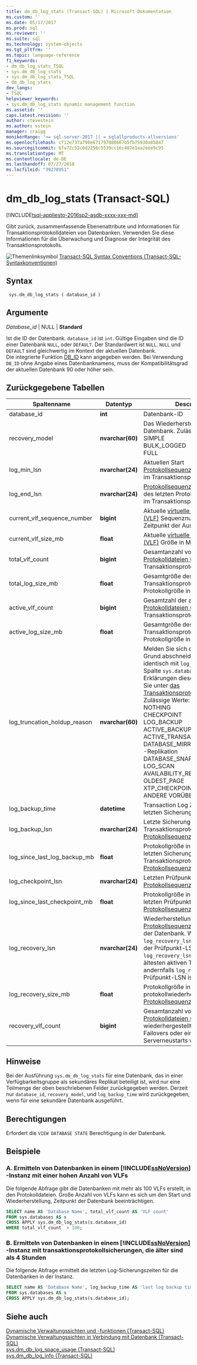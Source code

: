 ```yaml
---
title: dm_db_log_stats (Transact-SQL) | Microsoft-Dokumentation
ms.custom: ''
ms.date: 05/17/2017
ms.prod: sql
ms.reviewer: ''
ms.suite: sql
ms.technology: system-objects
ms.tgt_pltfrm: ''
ms.topic: language-reference
f1_keywords:
- dm_db_log_stats_TSQL
- sys.dm_db_log_stats
- sys.dm_db_log_stats_TSQL
- dm_db_log_stats
dev_langs:
- TSQL
helpviewer_keywords:
- sys.dm_db_log_stats dynamic management function
ms.assetid: ''
caps.latest.revision: ''
author: stevestein
ms.author: sstein
manager: craigg
monikerRange: '>= sql-server-2017 || = sqlallproducts-allversions'
ms.openlocfilehash: cf12e737a798e671797880667b5fb75930a85847
ms.sourcegitcommit: 6fa72c52c6d2256c5539cc16c407e1ea2eee9c95
ms.translationtype: MT
ms.contentlocale: de-DE
ms.lasthandoff: 07/27/2018
ms.locfileid: "39278951"
---
```

# <a name="sysdmdblogstats-transact-sql"></a>dm_db_log_stats (Transact-SQL)   
[!INCLUDE[tsql-appliesto-2016sp2-asdb-xxxx-xxx-md](../../includes/tsql-appliesto-2016sp2-asdb-xxxx-xxx-md.md)]

Gibt zurück, zusammenfassende Ebenenattribute und Informationen für Transaktionsprotokolldateien von Datenbanken. Verwenden Sie diese Informationen für die Überwachung und Diagnose der Integrität des Transaktionsprotokolls.   
  
 ![Themenlinksymbol](../../database-engine/configure-windows/media/topic-link.gif "Topic link icon") [Transact-SQL Syntax Conventions (Transact-SQL-Syntaxkonventionen)](../../t-sql/language-elements/transact-sql-syntax-conventions-transact-sql.md)  
  
## <a name="syntax"></a>Syntax  
  
```  
 sys.dm_db_log_stats ( database_id )
```  
  
## <a name="arguments"></a>Argumente  

*Database_id* | NULL | **Standard**

Ist die ID der Datenbank. `database_id` ist `int`. Gültige Eingaben sind die ID einer Datenbank `NULL`, oder `DEFAULT`. Der Standardwert ist `NULL`. `NULL` und `DEFAULT` sind gleichwertig im Kontext der aktuellen Datenbank.  
Die integrierte Funktion [DB_ID](../../t-sql/functions/db-id-transact-sql.md) kann angegeben werden. Bei Verwendung `DB_ID` ohne Angabe eines Datenbanknamens, muss der Kompatibilitätsgrad der aktuellen Datenbank 90 oder höher sein.

  
## <a name="tables-returned"></a>Zurückgegebene Tabellen  
  
|Spaltenname|Datentyp|Description|  
|-----------------|---------------|-----------------|  
|database_id    |**int**    |Datenbank-ID |  
|recovery_model |**nvarchar(60)**   |   Das Wiederherstellungsmodell der Datenbank. Zulässige Werte: <br /> SIMPLE<br /> BULK_LOGGED <br /> FULL |  
|log_min_lsn    |**nvarchar(24)**   |   Aktuellen Start [Protokollsequenznummer (LSN)](../../relational-databases/sql-server-transaction-log-architecture-and-management-guide.md#Logical_Arch) im Transaktionsprotokoll.|  
|log_end_lsn    |**nvarchar(24)**   |   [Protokollsequenznummer (LSN)](../../relational-databases/sql-server-transaction-log-architecture-and-management-guide.md#Logical_Arch) des letzten Protokolldatensatzes im Transaktionsprotokoll.|  
|current_vlf_sequence_number    |**bigint** |   Aktuelle [virtuelle Protokolldatei (VLF)](../../relational-databases/sql-server-transaction-log-architecture-and-management-guide.md#physical_arch) Sequenznummer zum Zeitpunkt der Ausführung.|  
|current_vlf_size_mb    |**float**  |   Aktuelle [virtuelle Protokolldatei (VLF)](../../relational-databases/sql-server-transaction-log-architecture-and-management-guide.md#physical_arch) Größe in MB.|   
|total_vlf_count    |**bigint** |   Gesamtanzahl von [virtuelle Protokolldateien (VLFs)](../../relational-databases/sql-server-transaction-log-architecture-and-management-guide.md#physical_arch) im Transaktionsprotokoll. |  
|total_log_size_mb  |**float**  |   Gesamtgröße des Transaktionsprotokolls die Protokollgröße in MB. |  
|active_vlf_count   |**bigint** |   Gesamtzahl der aktiven [virtuelle Protokolldateien (VLFs)](../../relational-databases/sql-server-transaction-log-architecture-and-management-guide.md#physical_arch) im Transaktionsprotokoll.|  
|active_log_size_mb |**float**  |   Gesamtgröße des aktiven Transaktionsprotokolls Protokollgröße in MB.|  
|log_truncation_holdup_reason   |**nvarchar(60)**   |   Melden Sie sich die Verzögerung Grund abschneiden. Der Wert ist identisch mit `log_reuse_wait_desc` Spalte `sys.databases`.  (Detaillierte Erklärungen dieser Werte finden Sie unter [das Transaktionsprotokoll](../../relational-databases/logs/the-transaction-log-sql-server.md)). <br />Zulässige Werte: <br />NOTHING<br />CHECKPOINT<br />LOG_BACKUP<br />ACTIVE_BACKUP_OR_RESTORE<br />ACTIVE_TRANSACTION<br />DATABASE_MIRRORING<br />-Replikation<br />DATABASE_SNAPSHOT_CREATION<br />LOG_SCAN<br />AVAILABILITY_REPLICA<br />OLDEST_PAGE<br />XTP_CHECKPOINT<br />ANDERE VORÜBERGEHENDE |  
|log_backup_time    |**datetime**   |   Transaction Log Zeitpunkt der letzten Sicherung.|   
|log_backup_lsn |**nvarchar(24)**   |   Letzte Sicherung des Transaktionsprotokolls [Protokollsequenznummer (LSN)](../../relational-databases/sql-server-transaction-log-architecture-and-management-guide.md#Logical_Arch).|   
|log_since_last_log_backup_mb   |**float**  |   Protokollgröße in MB seit der letzten Sicherung des Transaktionsprotokolls [Protokollsequenznummer (LSN)](../../relational-databases/sql-server-transaction-log-architecture-and-management-guide.md#Logical_Arch).|  
|log_checkpoint_lsn |**nvarchar(24)**   |   Letzten Prüfpunkt [Protokollsequenznummer (LSN)](../../relational-databases/sql-server-transaction-log-architecture-and-management-guide.md#Logical_Arch).|  
|log_since_last_checkpoint_mb   |**float**  |   Protokollgröße in MB seit dem letzten Prüfpunkt [Protokollsequenznummer (LSN)](../../relational-databases/sql-server-transaction-log-architecture-and-management-guide.md#Logical_Arch).|  
|log_recovery_lsn   |**nvarchar(24)**   |   Wiederherstellung [Protokollsequenznummer (LSN)](../../relational-databases/sql-server-transaction-log-architecture-and-management-guide.md#Logical_Arch) der Datenbank. Wenn `log_recovery_lsn` tritt ein, bevor der Prüfpunkt-LSN, `log_recovery_lsn` ist die LSN der ältesten aktiven Transaktion andernfalls `log_recovery_lsn` die Prüfpunkt-LSN ist.|  
|log_recovery_size_mb   |**float**  |   Protokollgröße in MB seit protokollwiederherstellung [Protokollsequenznummer (LSN)](../../relational-databases/sql-server-transaction-log-architecture-and-management-guide.md#Logical_Arch).|  
|recovery_vlf_count |**bigint** |   Gesamtanzahl von [virtuelle Protokolldateien (VLFs)](../../relational-databases/sql-server-transaction-log-architecture-and-management-guide.md#physical_arch) wiederhergestellt werden, wenn Failovers oder eines Serverneustarts vorhanden war,. |  


## <a name="remarks"></a>Hinweise
Bei der Ausführung `sys.dm_db_log_stats` für eine Datenbank, das in einer Verfügbarkeitsgruppe als sekundäres Replikat beteiligt ist, wird nur eine Teilmenge der oben beschriebenen Felder zurückgegeben werden.  Derzeit nur `database_id`, `recovery_model`, und `log_backup_time` wird zurückgegeben, wenn für eine sekundäre Datenbank ausgeführt.   

## <a name="permissions"></a>Berechtigungen  
Erfordert die `VIEW DATABASE STATE` Berechtigung in der Datenbank.   
  
## <a name="examples"></a>Beispiele  

### <a name="a-determining-databases-in-a-includessnoversionincludesssnoversion-mdmd-instance-with-high-number-of-vlfs"></a>A. Ermitteln von Datenbanken in einem [!INCLUDE[ssNoVersion](../../includes/ssnoversion-md.md)] -Instanz mit einer hohen Anzahl von VLFs   
Die folgende Abfrage gibt die Datenbanken mit mehr als 100 VLFs erstellt, in den Protokolldateien. Große Anzahl von VLFs kann es sich um den Start und Wiederherstellung, Zeitpunkt der Datenbank beeinträchtigen.

```sql  
SELECT name AS 'Database Name', total_vlf_count AS 'VLF count' 
FROM sys.databases AS s
CROSS APPLY sys.dm_db_log_stats(s.database_id) 
WHERE total_vlf_count  > 100;
```   

### <a name="b-determining-databases-in-a-includessnoversionincludesssnoversion-mdmd-instance-with-transaction-log-backups-older-than-4-hours"></a>B. Ermitteln von Datenbanken in einem [!INCLUDE[ssNoVersion](../../includes/ssnoversion-md.md)] -Instanz mit transaktionsprotokollsicherungen, die älter sind als 4 Stunden   
Die folgende Abfrage ermittelt die letzten Log-Sicherungszeiten für die Datenbanken in der Instanz.

```sql  
SELECT name AS 'Database Name', log_backup_time AS 'last log backup time' 
FROM sys.databases AS s
CROSS APPLY sys.dm_db_log_stats(s.database_id); 
```

## <a name="see-also"></a>Siehe auch  
[Dynamische Verwaltungssichten und -funktionen &#40;Transact-SQL&#41;](../../relational-databases/system-dynamic-management-views/system-dynamic-management-views.md)   
[Dynamische Verwaltungssichten in Verbindung mit Datenbank &#40;Transact-SQL&#41;](../../relational-databases/system-dynamic-management-views/database-related-dynamic-management-views-transact-sql.md)   
[sys.dm_db_log_space_usage &#40;Transact-SQL&#41;](../../relational-databases/system-dynamic-management-views/sys-dm-db-log-space-usage-transact-sql.md)   
[sys.dm_db_log_info &#40;Transact-SQL&#41;](../../relational-databases/system-dynamic-management-views/sys-dm-db-log-info-transact-sql.md)    
  
